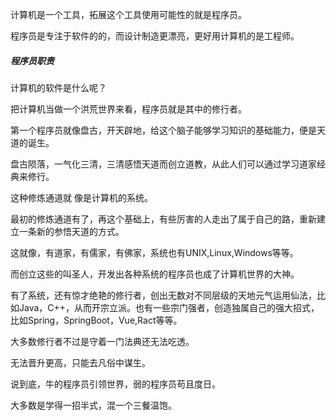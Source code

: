 计算机是一个工具，拓展这个工具使用可能性的就是程序员。

程序员是专注于软件的的，而设计制造更漂亮，更好用计算机的是工程师。

##### 程序员职责

计算机的软件是什么呢？

把计算机当做一个洪荒世界来看，程序员就是其中的修行者。

第一个程序员就像盘古，开天辟地，给这个脑子能够学习知识的基础能力，便是天道的诞生。

盘古陨落，一气化三清，三清感悟天道而创立道教，从此人们可以通过学习道家经典来修行。

这种修炼通道就 像是计算机的系统。

最初的修炼通道有了，再这个基础上，有些厉害的人走出了属于自己的路，重新建立一条新的参悟天道的方式。

这就像，有道家，有儒家，有佛家，系统也有UNIX,Linux,Windows等等。

而创立这些的叫圣人，开发出各种系统的程序员也成了计算机世界的大神。

有了系统，还有惊才绝艳的修行者，创出无数对不同层级的天地元气运用仙法，比如Java，C++，从而开宗立派。也有一些宗门强者，创造独属自己的强大招式，比如Spring，SpringBoot，Vue,Ract等等。

大多数修行者不过是守着一门法典还无法吃透。

无法晋升更高，只能去凡俗中谋生。

说到底，牛的程序员引领世界，弱的程序员苟且度日。

大多数是学得一招半式，混一个三餐温饱。





